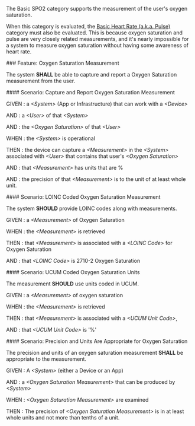 The Basic SPO2 category supports the measurement of the user's oxygen saturation.

When this category is evaluated, the [Basic Heart Rate (a.k.a. Pulse)](basic_heart_rate.html)
category must also be evaluated.  This is because oxygen saturation and pulse are very
closely related measurements, and it's nearly impossible for a system to measure oxygen
saturation without having some awareness of heart rate.

<span id='oxygen-saturation-measurement'/>
### <span class='glyphicon glyphicon-phone'/> <span class='glyphicon glyphicon-dashboard'/> <span class='glyphicon glyphicon-cloud'/> Feature: Oxygen Saturation Measurement

The system **SHALL** be able to capture and report a Oxygen Saturation measurement from the user.


<span id='capture-and-report-oxygen-saturation-measurement'/>
#### <span class='glyphicon text-success glyphicon-phone'/> <span class='glyphicon text-success glyphicon-dashboard'/> <span class='glyphicon text-success glyphicon-cloud'/> Scenario: Capture and Report Oxygen Saturation Measurement


GIVEN
: a <i>&lt;System&gt;</i> (App or Infrastructure) that can work with a <i>&lt;Device&gt;</i>

   AND
   : a <i>&lt;User&gt;</i> of that <i>&lt;System&gt;</i>

   AND
   : the <i>&lt;Oxygen Saturation&gt;</i> of that <i>&lt;User&gt;</i>

WHEN
: the <i>&lt;System&gt;</i> is operational

THEN
: the device can capture a <i>&lt;Measurement&gt;</i> in the <i>&lt;System&gt;</i> associated with <i>&lt;User&gt;</i> that contains that user's <i>&lt;Oxygen Saturation&gt;</i>

   AND
   : that <i>&lt;Measurement&gt;</i> has units that are %

   AND
   : the precision of that <i>&lt;Measurement&gt;</i> is to the unit of at least whole unit.


<span id='loinc-coded-oxygen-saturation-measurement'/>
#### <span class='glyphicon text-info glyphicon-phone'/> <span class='glyphicon text-info glyphicon-cloud'/> Scenario: LOINC Coded Oxygen Saturation Measurement

The system **SHOULD** provide LOINC codes along with measurements.

GIVEN
: a <i>&lt;Measurement&gt;</i> of Oxygen Saturation

WHEN
: the <i>&lt;Measurement&gt;</i> is retrieved

THEN
: that <i>&lt;Measurement&gt;</i> is associated with a <i>&lt;LOINC Code&gt;</i> for Oxygen Saturation

   AND
   : that <i>&lt;LOINC Code&gt;</i> is 2710-2 Oxygen Saturation


<span id='ucum-coded-oxygen-saturation-units'/>
#### <span class='glyphicon text-info glyphicon-phone'/> <span class='glyphicon text-info glyphicon-cloud'/> Scenario: UCUM Coded Oxygen Saturation Units

The measurement **SHOULD** use units coded in UCUM.

GIVEN
: a <i>&lt;Measurement&gt;</i> of oxygen saturation

WHEN
: the <i>&lt;Measurement&gt;</i> is retrieved

THEN
: that <i>&lt;Measurement&gt;</i> is associated with a <i>&lt;UCUM Unit Code&gt;</i>,

   AND
   : that <i>&lt;UCUM Unit Code&gt;</i> is '%'


<span id='precision-and-units-are-appropriate-for-oxygen-saturation'/>
#### <span class='glyphicon text-success glyphicon-phone'/> <span class='glyphicon text-success glyphicon-dashboard'/> Scenario: Precision and Units Are Appropriate for Oxygen Saturation

The precision and units of an oxygen saturation measurement **SHALL** be appropriate to the measurement.

GIVEN
: A <i>&lt;System&gt;</i> (either a Device or an App)

   AND
   : a <i>&lt;Oxygen Saturation Measurement&gt;</i> that can be produced by <i>&lt;System&gt;</i>

WHEN
: <i>&lt;Oxygen Saturation Measurement&gt;</i> are examined

THEN
: The precision of <i>&lt;Oxygen Saturation Measurement&gt;</i> is in at least whole units and not more than tenths of a unit.

